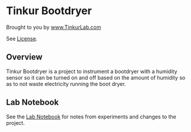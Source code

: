 # Tinkur Bootdryer

Brought to you by www.TinkurLab.com

See [License](license.md).

## Overview

Tinkur Bootdryer is a project to instrument a bootdryer with a humidity sensor so it can be turned on and off based on the amount of humidity so as to not waste electricity running the boot dryer.  

## Lab Notebook

See the [Lab Notebook](/labnotebook/) for notes from experiments and changes to the project.